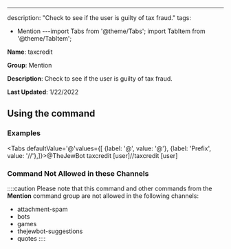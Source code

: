 ---
description: "Check to see if the user is guilty of tax fraud."
tags:
  - Mention
---import Tabs from '@theme/Tabs';
import TabItem from '@theme/TabItem';

**Name**: taxcredit

**Group**: Mention

**Description**: Check to see if the user is guilty of tax fraud.

**Last Updated**: 1/22/2022

## Using the command

### Examples
<Tabs defaultValue='@'values={[ {label: '@', value: '@'}, {label: 'Prefix', value: '//'},]}><TabItem value='@'>@TheJewBot taxcredit [user]</TabItem><TabItem value='//'>//taxcredit [user]</TabItem></Tabs>

### Command Not Allowed in these Channels
::::caution Please note that this command and other commands from the **Mention** command group are not allowed in the following channels:
- attachment-spam
- bots
- games
- thejewbot-suggestions
- quotes
::::